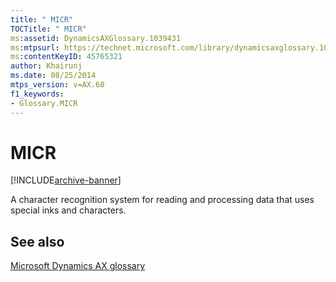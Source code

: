 ```yaml
---
title: " MICR"
TOCTitle: " MICR"
ms:assetid: DynamicsAXGlossary.1039431
ms:mtpsurl: https://technet.microsoft.com/library/dynamicsaxglossary.1039431(v=AX.60)
ms:contentKeyID: 45765321
author: Khairunj
ms.date: 08/25/2014
mtps_version: v=AX.60
f1_keywords:
- Glossary.MICR
---
```


# MICR


[!INCLUDE[archive-banner](includes/archive-banner.md)]

A character recognition system for reading and processing data that uses special inks and characters.

## See also

[Microsoft Dynamics AX glossary](glossary/microsoft-dynamics-ax-glossary.md)

  


